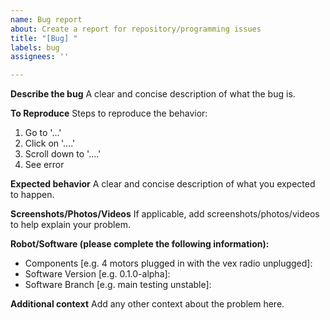 ```yaml
---
name: Bug report
about: Create a report for repository/programming issues
title: "[Bug] "
labels: bug
assignees: ''

---
```


**Describe the bug**
A clear and concise description of what the bug is.

**To Reproduce**
Steps to reproduce the behavior:
1. Go to '...'
2. Click on '....'
3. Scroll down to '....'
4. See error

**Expected behavior**
A clear and concise description of what you expected to happen.

**Screenshots/Photos/Videos**
If applicable, add screenshots/photos/videos to help explain your problem.

**Robot/Software (please complete the following information):**
 - Components [e.g. 4 motors plugged in with the vex radio unplugged]: 
 - Software Version [e.g. 0.1.0-alpha]: 
 - Software Branch [e.g. main testing unstable]: 

**Additional context**
Add any other context about the problem here.
